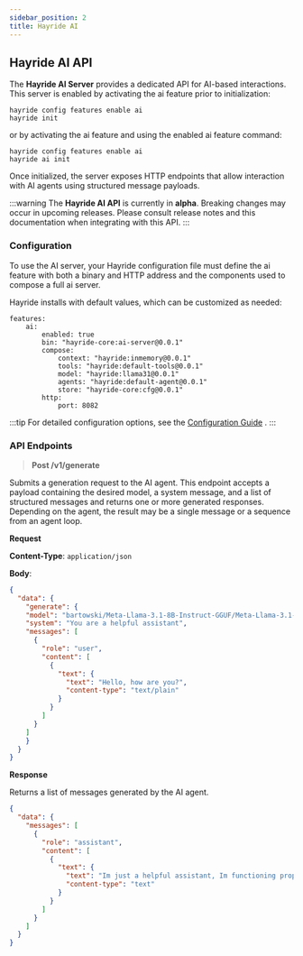 ```yaml
---
sidebar_position: 2
title: Hayride AI
---
```


## Hayride AI API

The **Hayride AI Server** provides a dedicated API for AI-based interactions. This server is enabled by activating the ai feature prior to initialization:

```
hayride config features enable ai
hayride init
```

or by activating the ai feature and using the enabled ai feature command:

```
hayride config features enable ai
hayride ai init
```

Once initialized, the server exposes HTTP endpoints that allow interaction with AI agents using structured message payloads.

:::warning
The **Hayride AI API** is currently in **alpha**. Breaking changes may occur in upcoming releases. Please consult release notes and this documentation when integrating with this API.
:::

### Configuration

To use the AI server, your Hayride configuration file must define the ai feature with both a binary and HTTP address and the components used to compose a full ai server.

Hayride installs with default values, which can be customized as needed:

```
features:
    ai:
        enabled: true
        bin: "hayride-core:ai-server@0.0.1"
        compose:
            context: "hayride:inmemory@0.0.1"
            tools: "hayride:default-tools@0.0.1"
            model: "hayride:llama31@0.0.1"
            agents: "hayride:default-agent@0.0.1"
            store: "hayride-core:cfg@0.0.1"
        http:
            port: 8082
```

:::tip
For detailed configuration options, see the [Configuration Guide](../../developer-guides/advanced/configuration.md) .
:::

### API Endpoints

> **Post /v1/generate**

Submits a generation request to the AI agent. This endpoint accepts a payload containing the desired model, a system message, and a list of structured messages and returns one or more generated responses. Depending on the agent, the result may be a single message or a sequence from an agent loop.

**Request**

**Content-Type**: `application/json`

**Body**:
```JSON
{
  "data": {
    "generate": {
    "model": "bartowski/Meta-Llama-3.1-8B-Instruct-GGUF/Meta-Llama-3.1-8B-Instruct-IQ2_M.gguf",
    "system": "You are a helpful assistant",
    "messages": [
      {
        "role": "user",
        "content": [
          {
            "text": {
              "text": "Hello, how are you?",
              "content-type": "text/plain"
            }
          }
        ]
      }
    ]
    }
  }
}
```

**Response**

Returns a list of messages generated by the AI agent.

```JSON
{
  "data": {
    "messages": [
      {
        "role": "assistant",
        "content": [
          {
            "text": {
              "text": "Im just a helpful assistant, Im functioning properly. How can I assist you today?",
              "content-type": "text"
            }
          }
        ]
      }
    ]
  }
}
```
